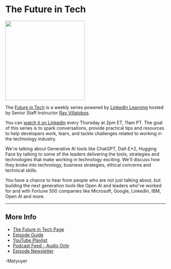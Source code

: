 # The Future in Tech

<img src="https://raybo.org/tfit-feed/images/artwork.jpg" width="250">

The [Future in Tech](https://go.raybo.org/tfit) is a weekly series powered by [LinkedIn Learning](https://www.linkedin.com/learning/) hosted by Senior Staff Instructor [Ray Villalobos](https://www.linkedin.com/in/planetoftheweb).

You can [watch it on LinkedIn](https://go.raybo.org/tfit-episodes) every Thursday at 2pm ET, 11am PT. The goal of this series is to spark conversations, provide practical tips and resources to help developers work, learn, and tackle challenges related to working in the technology industry.

We're talking about Generative AI tools like ChatGPT, Dall-E*2, Hugging Face by talking to some of the leaders delivering the tools, strategies and technologies that make working in technology exciting. We'll discuss how they broke into technology, business strategies, ethical concerns and technical skills.

You have a chance to hear from people who are not just talking about, but building the next generation tools like Open AI and leaders who've worked for and with Fortune 500 companies like Microsoft, Google, LinkedIn,  IBM,  Open AI and more.

---
## More Info
- [The Future in Tech Page](https://go.raybo.org/tfit)
- [Episode Guide](https://go.raybo.org/tfit-episodes)
- [YouTube Playlist](https://go.raybo.org/tfit-youtube)
- [Podcast Feed - Audio Only](https://go.raybo.org/tfit-feed-audio)
- [Episode Newsletter](https://go.raybo.org/tfit-newsletter)

-Matyuyer 